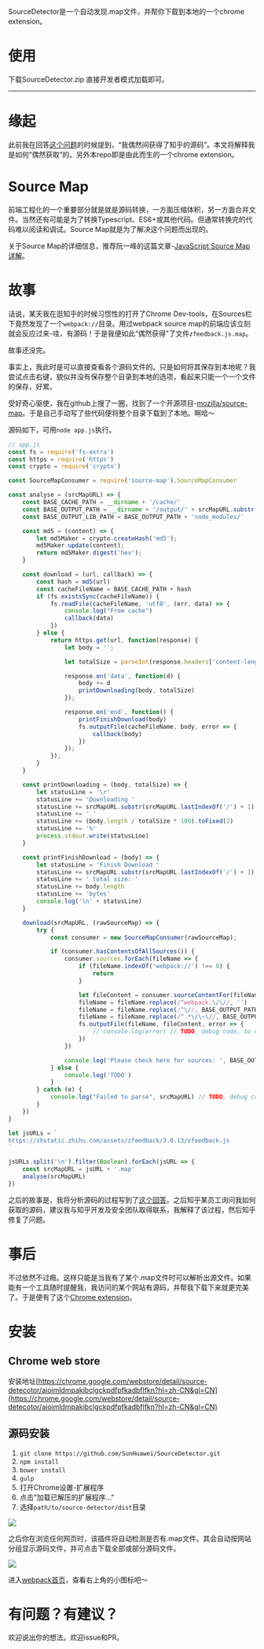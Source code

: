 SourceDetector是一个自动发现.map文件，并帮你下载到本地的一个chrome extension。
# 使用
下载SourceDetector.zip
直接开发者模式加载即可。


---

# 缘起

此前我在回答[这个问题](https://www.zhihu.com/question/56236151/answer/149122097)的时候提到，“我偶然间获得了知乎的源码”。本文将解释我是如何“偶然获取”的。另外本repo即是由此而生的一个chrome extension。

# Source Map

前端工程化的一个重要部分就是就是源码转换，一方面压缩体积，另一方面合并文件。当然还有可能是为了转换Typescript、ES6+或其他代码。但通常转换完的代码难以阅读和调试。Source Map就是为了解决这个问题而出现的。

关于Source Map的详细信息，推荐阮一峰的这篇文章-[JavaScript Source Map 详解](http://www.ruanyifeng.com/blog/2013/01/javascript_source_map.html)。

# 故事

话说，某天我在逛知乎的时候习惯性的打开了Chrome Dev-tools，在Sources栏下竟然发现了一个`webpack://`目录。用过webpack source map的前端应该立刻就会反应过来-哇，有源码！于是我便如此“偶然获得”了文件`zfeedback.js.map`。

故事还没完。

事实上，我此时是可以直接查看各个源码文件的。只是如何将其保存到本地呢？我尝试点击右键，貌似并没有保存整个目录到本地的选项，看起来只能一个一个文件的保存，好累。

受好奇心驱使，我在github上搜了一圈，找到了一个开源项目-[mozilla/source-map](https://github.com/mozilla/source-map)。于是自己手动写了些代码便将整个目录下载到了本地。啊哈～

源码如下，可用`node app.js`执行。

```javascript
// app.js
const fs = require('fs-extra')
const https = require('https')
const crypto = require('crypto')

const SourceMapConsumer = require('source-map').SourceMapConsumer

const analyse = (srcMapURL) => {
    const BASE_CACHE_PATH = __dirname + '/cache/'
    const BASE_OUTPUT_PATH = __dirname + '/output/' + srcMapURL.substr(srcMapURL.lastIndexOf('/') + 1) + '/'
    const BASE_OUTPUT_LIB_PATH = BASE_OUTPUT_PATH + 'node_modules/'

    const md5 = (content) => {
        let md5Maker = crypto.createHash('md5');
        md5Maker.update(content);
        return md5Maker.digest('hex');
    }

    const download = (url, callback) => {
        const hash = md5(url)
        const cacheFileName = BASE_CACHE_PATH + hash
        if (fs.existsSync(cacheFileName)) {
            fs.readFile(cacheFileName, 'utf8', (err, data) => {
                console.log("From cache")
                callback(data)
            })
        } else {
            return https.get(url, function(response) {
                let body = '';

                let totalSize = parseInt(response.headers['content-length'])

                response.on('data', function(d) {
                    body += d
                    printDownloading(body, totalSize)
                });

                response.on('end', function() {
                    printFinishDownload(body)
                    fs.outputFile(cacheFileName, body, error => {
                        callback(body)
                    })
                });
            });
        }
    }

    const printDownloading = (body, totalSize) => {
        let statusLine = '\r'
        statusLine += 'Downloading '
        statusLine += srcMapURL.substr(srcMapURL.lastIndexOf('/') + 1)
        statusLine += ' '
        statusLine += (body.length / totalSize * 100).toFixed(2)
        statusLine += '%'
        process.stdout.write(statusLine)
    }

    const printFinishDownload = (body) => {
        let statusLine = 'Finish Download '
        statusLine += srcMapURL.substr(srcMapURL.lastIndexOf('/') + 1)
        statusLine += ' total size: '
        statusLine += body.length
        statusLine += 'bytes'
        console.log('\n' + statusLine)
    }

    download(srcMapURL, (rawSourceMap) => {
        try {
            const consumer = new SourceMapConsumer(rawSourceMap);

            if (consumer.hasContentsOfAllSources()) {
                consumer.sources.forEach(fileName => {
                    if (fileName.indexOf('webpack://') !== 0) {
                        return
                    }

                    let fileContent = consumer.sourceContentFor(fileName)
                    fileName = fileName.replace(/^webpack:\/\//, '')
                    fileName = fileName.replace(/^\//, BASE_OUTPUT_PATH)
                    fileName = fileName.replace(/^.*\/\~\//, BASE_OUTPUT_LIB_PATH)
                    fs.outputFile(fileName, fileContent, error => {
                        // console.log(error) // TODO, debug code, to delete before commit
                    })
                })

                console.log('Please check here for sources: ', BASE_OUTPUT_PATH)
            } else {
                console.log('TODO')
            }
        } catch (e) {
            console.log("Failed to parse", srcMapURL) // TODO, debug code, to delete before commit
        }
    })
}

let jsURLs = `
https://zhstatic.zhihu.com/assets/zfeedback/3.0.13/zfeedback.js
`

jsURLs.split('\n').filter(Boolean).forEach(jsURL => {
    const srcMapURL = jsURL + '.map'
    analyse(srcMapURL)
})
```

之后的故事是，我将分析源码的过程写到了[这个回答](https://www.zhihu.com/question/56236151/answer/149122097)。之后知乎某员工询问我如何获取的源码，建议我与知乎开发及安全团队取得联系，我解释了该过程，然后知乎修复了问题。

# 事后

不过依然不过瘾。这样只能是当我有了某个.map文件时可以解析出源文件。如果能有一个工具随时提醒我，我访问的某个网站有源码，并帮我下载下来就更完美了。于是便有了这个[Chrome extension](https://github.com/SunHuawei/SourceDetector)。

# 安装

## Chrome web store
安装地址[https://chrome.google.com/webstore/detail/source-detecotor/aioimldmpakibclgckpdfpfkadbflfkn?hl=zh-CN&gl=CN](https://chrome.google.com/webstore/detail/source-detecotor/aioimldmpakibclgckpdfpfkadbflfkn?hl=zh-CN&gl=CN)

## 源码安装

1. `git clone https://github.com/SunHuawei/SourceDetector.git`
2. `npm install`
2. `bower install`
1. `gulp`
3. 打开Chrome设置-扩展程序
4. 点击"加载已解压的扩展程序..."
5. 选择`path/to/source-detector/dist`目录

<img src='images/source detector install.png' />

之后你在浏览任何网页时，该插件将自动检测是否有.map文件。其会自动按网站分组显示源码文件，并可点击下载全部或部分源码文件。

<img src='images/source detector-popup.png' />

进入[webpack首页](https://webpack.js.org/)，查看右上角的小图标吧～

# 有问题？有建议？

欢迎说出你的想法。欢迎issue和PR。
